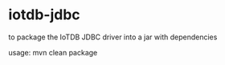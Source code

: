 # iotdb-jdbc
to package the IoTDB JDBC driver into a jar with dependencies

usage: mvn clean package

